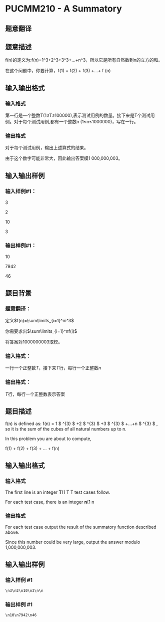 # PUCMM210 - A Summatory

## 题意翻译

## 题意描述

f(n)的定义为:f(n)=1^3+2^3+3^3+…+n^3，所以它是所有自然数到n的立方的和。

在这个问题中，你要计算，f(1) + f(2) + f(3) +…+ f (n)

## 输入输出格式

### 输入格式

第一行是一个整数T(1≤T≤100000),表示测试用例的数量。接下来是T个测试用例。对于每个测试用例,都有一个整数n (1≤n≤1000000)，写在一行。

### 输出格式

对于每个测试用例，输出上述算式的结果。

由于这个数字可能非常大，因此输出答案模1 000,000,003。

## 输入输出样例

### 输入样例#1：

3

2

10

3

### 输出样例#1：

10

7942

46

## 题目背景

### 题意翻译：

定义$f(n)=\sum\limits_{i=1}^ni^3$

你需要求出$\sum\limits_{i=1}^nf(i)$

将答案对$1000000003$取模。

### 输入格式：

一行一个正整数$T$，接下来$T$行，每行一个正整数$n$

### 输出格式：

$T$行，每行一个正整数表示答案

## 题目描述

f(n) is defined as: f(n) = 1 $ ^{3} $ +2 $ ^{3} $ +3 $ ^{3} $ +...+n $ ^{3} $ , so it is the sum of the cubes of all natural numbers up to n.

In this problem you are about to compute,

f(1) + f(2) + f(3) + ... + f(n)

## 输入输出格式

### 输入格式

The first line is an integer **T**(1 T T test cases follow.

For each test case, there is an integer **n**(1 n

### 输出格式

For each test case output the result of the summatory function described above.

Since this number could be very large, output the answer modulo 1,000,000,003.

## 输入输出样例

### 输入样例 #1

```cpp
\n3\n2\n10\n3\n\n
```


### 输出样例 #1

```cpp
\n10\n7942\n46
```


